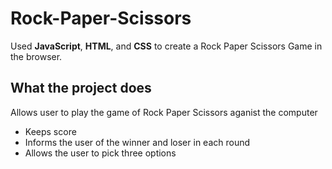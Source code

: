 # Rock-Paper-Scissors

Used **JavaScript**, **HTML**, and **CSS** to create a Rock Paper Scissors Game in the browser.

## What the project does
Allows user to play the game of Rock Paper Scissors aganist the computer
  - Keeps score
  - Informs the user of the winner and loser in each round 
  - Allows the user to pick three options
